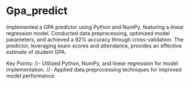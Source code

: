 # Gpa_predict
Implemented a GPA predictor using Python and NumPy, featuring a linear regression model. Conducted data preprocessing, optimized model parameters, and achieved a 92% accuracy through cross-validation. The predictor, leveraging exam scores and attendance, provides an effective estimate of student GPA.

Key Points:
//- Utilized Python, NumPy, and linear regression for model implementation.
//- Applied data preprocessing techniques for improved model performance.
